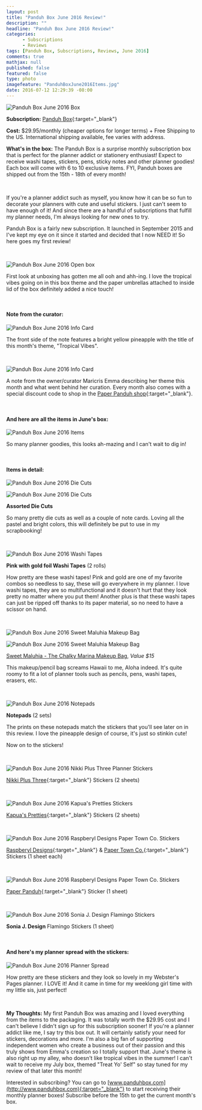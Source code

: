 ```yaml
---
layout: post
title: "Panduh Box June 2016 Review!"
description: ""
headline: "Panduh Box June 2016 Review!"
categories: 
      - Subscriptions
      - Reviews
tags: [Panduh Box, Subscriptions, Reviews, June 2016]
comments: true
mathjax: null
published: false
featured: false
type: photo
imagefeature: "PanduhBoxJune2016Items.jpg"
date: 2016-07-12 12:29:39 -08:00
---
```


![Panduh Box June 2016 Box](http://whatsupmailbox.com/images/PanduhBoxJune2016Box.jpg)

**Subscription:** [Panduh Box](http://www.panduhbox.com){:target="_blank"}

**Cost:** $29.95/monthly (cheaper options for longer terms) + Free Shipping to the US. International shipping available, fee varies with address.

**What's in the box:** The Panduh Box is a surprise monthly subscription box that is perfect for the planner addict or stationery enthusiast! Expect to receive washi tapes, stickers, pens, sticky notes and other planner goodies! Each box will come with 6 to 10 exclusive items. FYI, Panduh boxes are shipped out from the 15th - 18th of every month!

<br>

If you're a planner addict such as myself, you know how it can be so fun to decorate your planners with cute and useful stickers. I just can't seem to have enough of it! And since there are a handful of subscriptions that fulfill my planner needs, I'm always looking for new ones to try.

Panduh Box is a fairly new subscription. It launched in September 2015 and I've kept my eye on it since it started and decided that I now NEED it! So here goes my first review!

<br>

![Panduh Box June 2016 Open box](http://whatsupmailbox.com/images/PanduhBoxJune2016OpenBox.jpg)

First look at unboxing has gotten me all ooh and ahh-ing. I love the tropical vibes going on in this box theme and the paper umbrellas attached to inside lid of the box definitely added a nice touch!

<br>

<H4>Note from the curator:</H4>

![Panduh Box June 2016 Info Card](http://whatsupmailbox.com/images/PanduhBoxJune2016Info.jpg)

The front side of the note features a bright yellow pineapple with the title of this month's theme, "Tropical Vibes".

<br>

![Panduh Box June 2016 Info Card](http://whatsupmailbox.com/images/PanduhBoxJune2016Info2.jpg)

A note from the owner/curator Maricris Emma describing her theme this month and what went behind her curation. Every month also comes with a special discount code to shop in the [Paper Panduh shop](http://www.paperpanduh.com){:target="_blank"}.

<br>

<H4>And here are all the items in June's box:</H4>

![Panduh Box June 2016 Items](http://whatsupmailbox.com/images/PanduhBoxJune2016Items.jpg)

So many planner goodies, this looks ah-mazing and I can't wait to dig in!

<br>

<H4>Items in detail:</H4>

![Panduh Box June 2016 Die Cuts](http://whatsupmailbox.com/images/PanduhBoxJune2016TropicalDieCuts2.jpg)

![Panduh Box June 2016 Die Cuts](http://whatsupmailbox.com/images/PanduhBoxJune2016TropicalDieCuts.jpg)

**Assorted Die Cuts**

So many pretty die cuts as well as a couple of note cards. Loving all the pastel and bright colors, this will definitely be put to use in my scrapbooking!

<br>

![Panduh Box June 2016 Washi Tapes](http://whatsupmailbox.com/images/PanduhBoxJune2016TropicalWashiTapes.jpg)

**Pink with gold foil Washi Tapes** (2 rolls)

How pretty are these washi tapes! Pink and gold are one of my favorite combos so needless to say, these will go everywhere in my planner. I love washi tapes, they are so multifunctional and it doesn't hurt that they look pretty no matter where you put them! Another plus is that these washi tapes can just be ripped off thanks to its paper material, so no need to have a scissor on hand.

<br>

![Panduh Box June 2016 Sweet Maluhia Makeup Bag](http://whatsupmailbox.com/images/PanduhBoxJune2016SweetMaluhiaPencilBag2.jpg)

![Panduh Box June 2016 Sweet Maluhia Makeup Bag](http://whatsupmailbox.com/images/PanduhBoxJune2016SweetMaluhiaPencilBag.jpg)

[Sweet Maluhia - The Chalky Marina Makeup Bag](https://www.sweetmaluhia.com/products/the-chalky-marina-collection?variant=20233953601), *Value $15*

This makeup/pencil bag screams Hawaii to me, Aloha indeed. It's quite roomy to fit a lot of planner tools such as pencils, pens, washi tapes, erasers, etc.

<br>

![Panduh Box June 2016 Notepads](http://whatsupmailbox.com/images/PanduhBoxJune2016Notepads.jpg)

**Notepads** (2 sets)

The prints on these notepads match the stickers that you'll see later on in this review. I love the pineapple design of course, it's just so stinkin cute!

Now on to the stickers!

<br>

![Panduh Box June 2016 Nikki Plus Three Planner Stickers](http://whatsupmailbox.com/images/PanduhBoxJune2016NikkiPlusThreeStickers.jpg)

[Nikki Plus Three](https://www.etsy.com/shop/NikkiPlusThree){:target="_blank"} Stickers (2 sheets)

<br>

![Panduh Box June 2016 Kapua's Pretties Stickers](http://whatsupmailbox.com/images/PanduhBoxJune2016KapuasPrettiesStickers.jpg)

[Kapua's Pretties](https://www.kapuaspretties.com){:target="_blank"} Stickers (2 sheets)

<br>

![Panduh Box June 2016 Raspberyl Designs Paper Town Co. Stickers](http://whatsupmailbox.com/images/PanduhBoxJune2016RaspberylDesignsPaperTownCoStickers.jpg)

[Raspberyl Designs](https://www.raspberyldesigns.com){:target="_blank"} & [Paper Town Co.](https://www.etsy.com/shop/papertownco){:target="_blank"} Stickers (1 sheet each)

<br>

![Panduh Box June 2016 Raspberyl Designs Paper Town Co. Stickers](http://whatsupmailbox.com/images/PanduhBoxJune2016StStickers.jpg)

[Paper Panduh](http://www.paperpanduh.com){:target="_blank"} Sticker (1 sheet)

<br>

![Panduh Box June 2016 Sonia J. Design Flamingo Stickers](http://whatsupmailbox.com/images/PanduhBoxJune2016SoniaJDesignFlamingoStickers.jpg)

**Sonia J. Design** Flamingo Stickers (1 sheet)

<br>

<H4>And here's my planner spread with the stickers:</H4>

![Panduh Box June 2016 Planner Spread](http://whatsupmailbox.com/images/PanduhBoxJune2016PlannerSpread.jpg)

How pretty are these stickers and they look so lovely in my Webster's Pages planner. I LOVE it! And it came in time for my weeklong girl time with my little sis, just perfect!

<br>

<i class="icon-exclamation-sign"></i> **My Thoughts:** My first Panduh Box was amazing and I loved everything from the items to the packaging. It was totally worth the $29.95 cost and I can't believe I didn't sign up for this subscription sooner! If you're a planner addict like me, I say try this box out. It will certainly satisfy your need for stickers, decorations and more. I'm also a big fan of supporting independent women who create a business out of their passion and this truly shows from Emma's creation so I totally support that. June's theme is also right up my alley, who doesn't like tropical vibes in the summer! I can't wait to receive my July box, themed "Treat Yo' Self" so stay tuned for my review of that later this month!

Interested in subscribing? You can go to [www.panduhbox.com](http://www.panduhbox.com){:target="_blank"} to start receiving their monthly planner boxes! Subscribe before the 15th to get the current month's box.